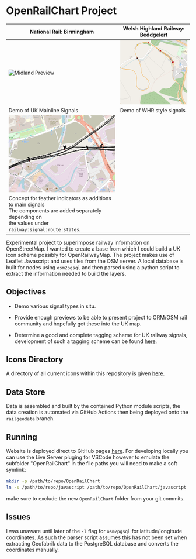 # OpenRailChart Project
|National Rail: Birmingham|Welsh Highland Railway: Beddgelert|
|---|---|
|![Midland Preview](docs/screenshots/westmidlands.png)|![Midland Preview](docs/screenshots/beddgelert.png)|
|Demo of UK Mainline Signals|Demo of WHR style signals|
|![Birmingham Junctions](docs/screenshots/birmingham_feathers.png)| |
|Concept for feather indicators as additions to main signals</br>The components are added separately depending on</br>the values under `railway:signal:route:states`.| |

Experimental project to superimpose railway information on OpenStreetMap. I wanted to create a base from which I could build a UK icon scheme possibly for OpenRailwayMap.
The project makes use of Leaflet Javascript and uses tiles from the OSM server. A local database is built for nodes using `osm2pgsql` and then parsed using a python script to
extract the information needed to build the layers.

## Objectives

* Demo various signal types in situ.

* Provide enough previews to be able to present project to ORM/OSM rail community and hopefully get these into the UK map.

* Determine a good and complete tagging scheme for UK railway signals, development of such a tagging scheme can be found [here](https://github.com/artemis-beta/ukosmrailtags/).

## Icons Directory

A directory of all current icons within this repository is given [here](docs/ORM_Icons.md).

## Data Store
Data is assembled and built by the contained Python module scripts, the data creation is automated via GitHub Actions then being deployed onto the `railgeodata` branch.

## Running

Website is deployed direct to GitHub pages [here](artemis-beta.github.io/OpenRailChart/). For developing locally you can use the Live Server pluging for VSCode however to emulate the subfolder "OpenRailChart" in the file paths you will need to make a soft symlink:
```bash
mkdir -p /path/to/repo/OpenRailChart
ln -s /path/to/repo/javascript /path/to/repo/OpenRailChart/javascript
```
make sure to exclude the new `OpenRailChart` folder from your git commits.

## Issues

I was unaware until later of the `-l` flag for `osm2pgsql` for latitude/longitude coordinates. As such the parser script assumes this has not been set when extracting Geofabrik data to the PostgreSQL database and converts the coordinates manually.
